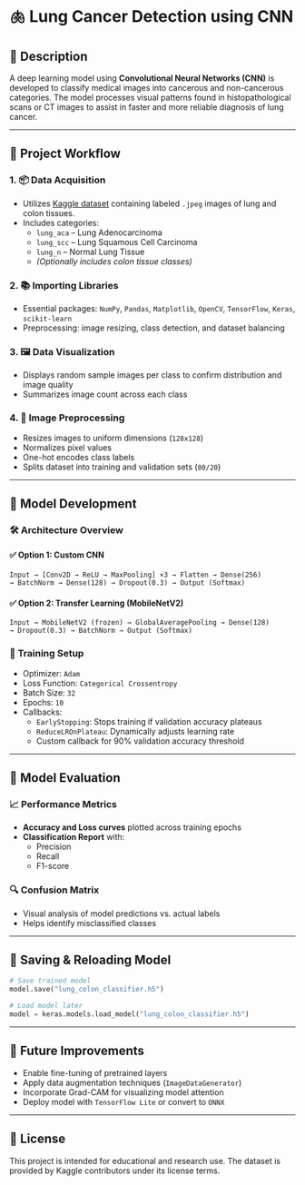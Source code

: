 # 🫁 Lung Cancer Detection using CNN

## 🧾 Description
A deep learning model using **Convolutional Neural Networks (CNN)** is developed to classify medical images into cancerous and non-cancerous categories. The model processes visual patterns found in histopathological scans or CT images to assist in faster and more reliable diagnosis of lung cancer.

---

## 📁 Project Workflow

### 1. 📦 Data Acquisition
- Utilizes [Kaggle dataset](https://www.kaggle.com/datasets/andrewmvd/lung-and-colon-cancer-histopathological-images) containing labeled `.jpeg` images of lung and colon tissues.
- Includes categories:
  - `lung_aca` – Lung Adenocarcinoma
  - `lung_scc` – Lung Squamous Cell Carcinoma
  - `lung_n` – Normal Lung Tissue
  - *(Optionally includes colon tissue classes)*

### 2. 📚 Importing Libraries
- Essential packages: `NumPy`, `Pandas`, `Matplotlib`, `OpenCV`, `TensorFlow`, `Keras`, `scikit-learn`
- Preprocessing: image resizing, class detection, and dataset balancing

### 3. 🖼️ Data Visualization
- Displays random sample images per class to confirm distribution and image quality
- Summarizes image count across each class

### 4. 🧼 Image Preprocessing
- Resizes images to uniform dimensions (`128x128`)
- Normalizes pixel values
- One-hot encodes class labels
- Splits dataset into training and validation sets (`80/20`)

---

## 🧠 Model Development

### 🛠️ Architecture Overview

#### ✅ Option 1: Custom CNN
```text
Input → [Conv2D → ReLU → MaxPooling] ×3 → Flatten → Dense(256)
→ BatchNorm → Dense(128) → Dropout(0.3) → Output (Softmax)
```

#### ✅ Option 2: Transfer Learning (MobileNetV2)
```text
Input → MobileNetV2 (frozen) → GlobalAveragePooling → Dense(128)
→ Dropout(0.3) → BatchNorm → Output (Softmax)
```

### 🔁 Training Setup
- Optimizer: `Adam`
- Loss Function: `Categorical Crossentropy`
- Batch Size: `32`
- Epochs: `10`
- Callbacks:
  - `EarlyStopping`: Stops training if validation accuracy plateaus
  - `ReduceLROnPlateau`: Dynamically adjusts learning rate
  - Custom callback for 90% validation accuracy threshold

---

## 🧪 Model Evaluation

### 📈 Performance Metrics
- **Accuracy and Loss curves** plotted across training epochs
- **Classification Report** with:
  - Precision
  - Recall
  - F1-score

### 🔍 Confusion Matrix
- Visual analysis of model predictions vs. actual labels
- Helps identify misclassified classes

---

## 💾 Saving & Reloading Model

```python
# Save trained model
model.save("lung_colon_classifier.h5")

# Load model later
model = keras.models.load_model("lung_colon_classifier.h5")
```

---

## 🚀 Future Improvements
- Enable fine-tuning of pretrained layers
- Apply data augmentation techniques (`ImageDataGenerator`)
- Incorporate Grad-CAM for visualizing model attention
- Deploy model with `TensorFlow Lite` or convert to `ONNX`

---

## 📜 License
This project is intended for educational and research use. The dataset is provided by Kaggle contributors under its license terms.
